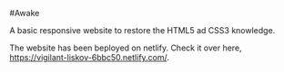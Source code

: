 #Awake

A basic responsive website to restore the HTML5 ad CSS3 knowledge. 

The website has been beployed on netlify.
Check it over here, https://vigilant-liskov-6bbc50.netlify.com/.
